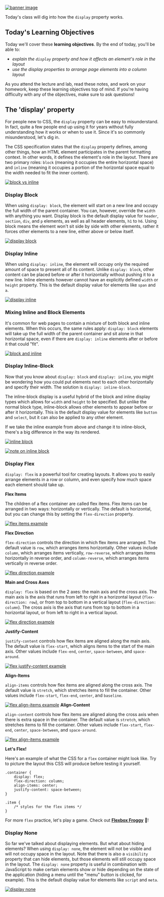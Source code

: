 [![banner image](./images/day-3-img-1.png)](#)

Today's class will dig into how the `display` property works.

## Today's Learning Objectives

Today we'll cover these **learning objectives**. By the end of today, you'll be able to:

* *explain the `display` property and how it affects an element's role in the layout*
* *use the display properties to arrange page elements into a column layout*

As you attend the lecture and lab, read these notes, and work on your homework, keep these learning objectives top of mind. If you're having difficulty with any of the objectives, make sure to ask questions!

## The 'display' property

For people new to CSS, the `display` property can be easy to misunderstand. In fact, quite a few people end up using it for years without fully understanding how it works or when to use it. Since it's so commonly misunderstood, let's dig in.

The CSS specification states that the `display` property defines, among other things, how an HTML element participates in the parent formatting context. In other words, it defines the element's role in the layout. There are two primary roles: `block` (meaning it occupies the entire horizontal space) and `inline` (meaning it occupies a portion of the horizontal space equal to the width needed to fit the inner content).

[![block vs inline](./images/day-3-img-2.png)](#)

### Display Block

When using `display: block`, the element will start on a new line and occupy the full width of the parent container. You can, however, override the `width` with anything you want. Display block is the default display value for `header`, `section`, `div`, and `p` elements, as well as all header elements, `h1` to `h6`. Using block means the element won't sit side by side with other elements, rather it forces other elements to a new line, either above or below itself.

[![display block](./images/day-3-img-3.png)](#)

### Display Inline

When using `display: inline`, the element will occupy only the required amount of space to present all of its content. Unlike `display: block`, other content can be placed before or after it horizontally without pushing it to a new line. Inline elements however cannot have an explicitly defined `width` or `height` property. This is the default display value for elements like `span` and `a`.

[![display inline](./images/day-3-img-4.png)](#)

### Mixing Inline and Block Elements

It's common for web pages to contain a mixture of both block and inline elements. When this occurs, the same rules apply: `display: block` elements will take up the full width of the parent container and sit alone in that horizontal space, even if there are `display: inline` elements after or before it that could "fit".

[![block and inline](./images/day-3-img-5.png)](#)

### Display Inline-Block

Now that you know about `display: block` and `display: inline`, you might be wondering how you could put elements next to each other horizontally and specify their width. The solution is `display: inline-block`.

The inline-block display is a useful hybrid of the block and inline display types which allows for `width` and `height` to be specified. But unlike the normal block type, inline-block allows other elements to appear before or after it horizontally. This is the default display value for elements like `button` and `select`, but it can also be applied to any other element.

If we take the inline example from above and change it to inline-block, there's a big difference in the way its rendered.

[![inline block](./images/day-3-img-6.png)](#)

[![note on inline block](./images/day-3-img-7.png)](#)

### Display Flex

`display: flex` is a powerful tool for creating layouts. It allows you to easily arrange elements in a row or column, and even specify how much space each element should take up. 

**Flex Items**

The children of a flex container are called flex items. Flex items can be arranged in two ways: horizontally or vertically. The default is horizontal, but you can change this by setting the `flex-direction` property.

[![flex items example](./images/day-3-img-17.png)](#)

**Flex Direction**

`flex-direction` controls the direction in which flex items are arranged. The default value is `row`, which arranges items horizontally. Other values include `column`, which arranges items vertically, `row-reverse`, which arranges items horizontally in reverse order, and `column-reverse`, which arranges items vertically in reverse order.

[![flex direction example](./images/day-3-img-18.png)](#)

**Main and Cross Axes**

`display: flex` is based on the 2 axes: the main axis and the cross axis. The main axis is the axis that runs from left to right in a horizontal layout (`flex-direction: row`), or from top to bottom in a vertical layout (`flex-direction: column`). The cross axis is the axis that runs from top to bottom in a horizontal layout, or from left to right in a vertical layout.

[![flex direction example](./images/day-3-img-19.png)](#)

**Justify-Content**

`justify-content` controls how flex items are aligned along the main axis. The default value is `flex-start`, which aligns items to the start of the main axis. Other values include `flex-end`, `center`, `space-between`, and `space-around`.

[![flex justify-content example](./images/day-3-img-20.png)](#)

**Align-Items**

`align-items` controls how flex items are aligned along the cross axis. The default value is `stretch`, which stretches items to fill the container. Other values include `flex-start`, `flex-end`, `center`, and `baseline`.

[![flex align-items example](./images/day-3-img-21.png)](#)
**Align-Content**

`align-content` controls how flex items are aligned along the cross axis when there is extra space in the container. The default value is `stretch`, which stretches items to fill the container. Other values include `flex-start`, `flex-end`, `center`, `space-between`, and `space-around`.

[![flex align-items example](./images/day-3-img-22.png)](#)

**Let's Flex!**

Here's an example of what the CSS for a `flex` container might look like. Try to picture the layout this CSS will produce before testing it yourself.
```
.container {
    display: flex;
    flex-direction: column;
    align-items: center;
    justify-content: space-between;
}

.item {
    /* styles for the flex items */
}

```

For more `flex` practice, let's play a game. Check out  **<a href="https://flexboxfroggy.com/">Flexbox Froggy</a>** 🐸!

### Display None

So far we've talked about displaying elements. But what about hiding elements? When using `display: none`, the element will not be visible and will not occupy space in the layout. Note that there is also a `visibility` property that can hide elements, but those elements will still occupy space in the layout. The `display: none` property is useful in combination with JavaScript to make certain elements show or hide depending on the state of the application (hiding a menu until the "menu" button is clicked, for example). This is the default display value for elements like `script` and `meta`.

[![display none](./images/day-3-img-8.png)](#)

